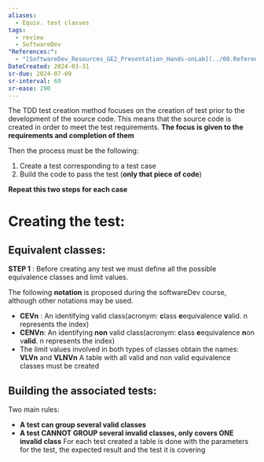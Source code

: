 ```yaml
---
aliases:
  - Equiv. test classes
tags:
  - review
  - SoftwareDev
"References:":
  - "[SoftwareDev_Resources_GE2_Presentation_Hands-onLab](../00.References/SoftwareDev_Resources_GE2_Presentation_Hands-onLab.pdf)"
DateCreated: 2024-03-31
sr-due: 2024-07-09
sr-interval: 69
sr-ease: 290
---
```


The TDD test creation method focuses on the creation of test prior to the development of the source code. This means that the source code is created in order to meet the test requirements. **The focus is given to the requirements and completion of them**

Then the process must be the following: 
1. Create a test corresponding to a test case
2. Build the code to pass the test (**only that piece of code**)

**Repeat this two steps for each case**
# Creating the test: 
## Equivalent classes: 
**STEP 1** : Before creating any test we must define all the possible equivalence classes and limit values. 

The following **notation** is proposed during the softwareDev course, although other notations may be used. 
+ **CEVn** : An identifying valid class(acronym: **c**lass **e**equivalence **v**alid. n represents the index)
+ **CENVn**:  An identifying **non** valid class(acronym: **c**lass **e**equivalence **n**on v**alid**. n represents the index)
+ The limit values involved in both types of classes obtain the names: **VLVn** and **VLNVn**
A table with all valid and non valid equivalence classes must be created
## Building the associated tests: 
Two main rules: 
+ **A test can group several valid classes**
+ **A test CANNOT GROUP several invalid classes, only covers ONE invalid class**
For each test created a table is done with the parameters for the test, the expected result and the test it is covering


